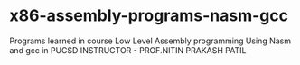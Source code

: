 # x86-assembly-programs-nasm-gcc
Programs learned in course Low Level Assembly programming Using Nasm and gcc in PUCSD 
INSTRUCTOR - PROF.NITIN PRAKASH PATIL
